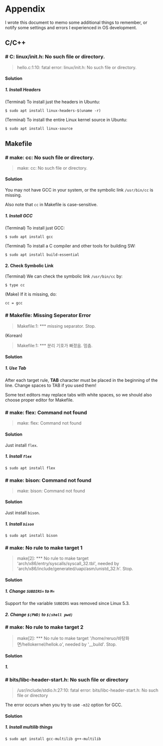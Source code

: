 # Appendix
I wrote this document to memo some additional things to remember, or notify some settings and errors I experienced in OS development.

## C/C++
### # C: linux/init.h: No such file or directory.
> hello.c:1:10: fatal error: linux/init.h: No such file or directory.

#### Solution
##### 1. Install Headers
(Terminal) To install just the headers in Ubuntu:

    $ sudo apt install linux-headers-$(uname -r)
    
(Terminal) To install the entire Linux kernel source in Ubuntu:

    $ sudo apt install linux-source

## Makefile
### # make: cc: No such file or directory.
> make: cc: No such file or directory.

#### Solution
You may not have GCC in your system, or the symbolic link `/usr/bin/cc` is missing.

Also note that `cc` in Makefile is case-sensitive.
##### 1. Install GCC

(Terminal) To install just GCC:

    $ sudo apt install gcc
  
(Terminal) To install a C compiler and other tools for building SW:

    $ sudo apt install build-essential

#### 2. Check Symbolic Link
(Terminal) We can check the symbolic link `/usr/bin/cc` by:

    $ type cc
    
(Make) If it is missing, do:

    cc = gcc

### # Makefile: Missing Seperator Error
> Makefile:1: *** missing separator. Stop.

(Korean)
> Makefile:1: *** 분리 기호가 빠졌음.  멈춤.

#### Solution
##### 1. Use Tab
After each target rule, **TAB** character must be placed in the beginning of the line.
Change spaces to TAB if you used them!

Some text editors may replace tabs with white spaces, so we should also choose proper editor for Makefile.

### # make: flex: Command not found
> make: flex: Command not found

#### Solution
Just install `flex`.
##### 1. Install `flex`
    $ sudo apt install flex
    
### # make: bison: Command not found
> make: bison: Command not found

#### Solution
Just install `bison`.
##### 1. Install `bison`
    $ sudo apt install bison
    
### # make: No rule to make target 1
> make\[2\]: *** No rule to make target 'arch/x86/entry/syscalls/syscall_32.tbl', needed by 'arch/x86/include/generated/uapi/asm/unistd_32.h'.  Stop.

#### Solution
##### 1. Change `SUBDIRS=` to `M=`
Support for the variable `SUBDIRS` was removed since Linux 5.3.
##### 2. Change `$(PWD)` to `$(shell pwd)`

### # make: No rule to make target 2
> make\[2\]: *** No rule to make target '/home/reruo/바탕화면/hellokernel/hellok.o', needed by '__build'.  Stop.

#### Solution
##### 1.

### # bits/libc-header-start.h: No such file or directory
> /usr/include/stdio.h:27:10: fatal error: bits/libc-header-start.h: No such file or directory

The error occurs when you try to use `-m32` option for GCC.
#### Solution
##### 1. Install multilib things

    $ sudo apt install gcc-multilib g++-multilib


